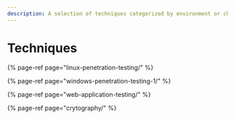 ```yaml
---
description: A selection of techniques categorized by environment or challenge type
---
```


# Techniques

{% page-ref page="linux-penetration-testing/" %}

{% page-ref page="windows-penetration-testing-1/" %}

{% page-ref page="web-application-testing/" %}

{% page-ref page="crytography/" %}



